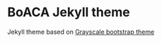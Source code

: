 BoACA Jekyll theme
=========================

Jekyll theme based on [Grayscale bootstrap theme ](http://ironsummitmedia.github.io/startbootstrap-grayscale/)
